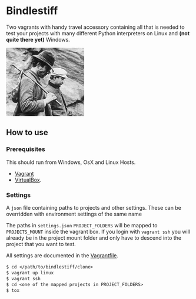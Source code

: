 # Bindlestiff

Two vagrants with handy travel accessory containing all that is needed to test your projects with many different Python interpreters on Linux and **(not quite there yet)** Windows.

![bindlestiff](docs/vagrant-with-bindlestiff.jpg)

## How to use

### Prerequisites

This should run from Windows, OsX and Linux Hosts.

* [Vagrant](https://www.vagrantup.com/)
* [VirtualBox](https://www.virtualbox.org/).

### Settings

A `json` file containing paths to projects and other settings. These can be overridden with environment settings of the same name

The paths in `settings.json` `PROJECT_FOLDERS` will be mapped to `PROJECTS_MOUNT` inside the vagrant box. If you login with `vagrant ssh` you will already be in the project mount folder and only have to descend into the project that you want to test.

All settings are documented in the [Vagrantfile](Vagrantfile).

    $ cd </path/to/bindlestiff/clone>
    $ vagrant up linux
    $ vagrant ssh
    $ cd <one of the mapped projects in PROJECT_FOLDERS>
    $ tox
